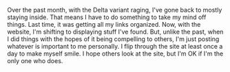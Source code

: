 Over the past month, with the Delta variant raging, I've gone back to mostly staying inside. That means I have to do something to take my mind off things. Last time, it was getting all my links organized. Now, with the website, I'm shifting to displaying stuff I've found. But, unlike the past, when I did things with the hopes of it being compelling to others, I'm just posting whatever is important to me personally. I flip through the site at least once a day to make myself smile. I hope others look at the site, but I'm OK if I'm the only one who does.